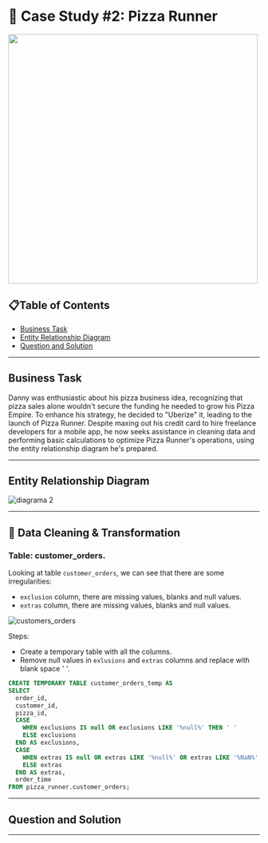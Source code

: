 # 🍕 Case Study #2: Pizza Runner

<img src="https://8weeksqlchallenge.com/images/case-study-designs/2.png" width="500" height="500">

## 📋Table of Contents
* [Business Task](#business-task)
* [Entity Relationship Diagram](#entity-relationship-diagram)
* [Question and Solution](#question-and-solution)

***
## Business Task
Danny was enthusiastic about his pizza business idea, recognizing that pizza sales alone wouldn't secure the funding he needed to grow his Pizza Empire. To enhance his strategy, he decided to "Uberize" it,
leading to the launch of Pizza Runner. Despite maxing out his credit card to hire freelance developers for a mobile app, he now seeks assistance in cleaning data and performing basic calculations to optimize 
Pizza Runner's operations, using the entity relationship diagram he's prepared.

***
## Entity Relationship Diagram
![diagrama 2](https://github.com/JonathanDavid29/8-Week-SQL-Challenge/assets/69162164/75272cdb-d2b6-4f3e-a1d0-c668949db603)

***
## 🧽 Data Cleaning & Transformation

### Table: customer_orders.

Looking at table `customer_orders`, we can see that there are some irregularities:
- `exclusion` column, there are missing values, blanks and null values.
- `extras` column, there are missing values, blanks and null values.

![customers_orders](https://github.com/JonathanDavid29/8-Week-SQL-Challenge/assets/69162164/d9a55beb-3b67-4b46-9f9c-64cd927aada9")

Steps:
- Create a temporary table with all the columns.
- Remove null values in `exlusions` and `extras` columns and replace with blank space ' '.

````sql
CREATE TEMPORARY TABLE customer_orders_temp AS
SELECT
  order_id,
  customer_id,
  pizza_id,
  CASE 
    WHEN exclusions IS null OR exclusions LIKE '%null%' THEN ' '
    ELSE exclusions
  END AS exclusions,
  CASE 
    WHEN extras IS null OR extras LIKE '%null%' OR extras LIKE '%NaN%' THEN ' '
    ELSE extras
  END AS extras,
  order_time
FROM pizza_runner.customer_orders;
````

***
## Question and Solution

***
